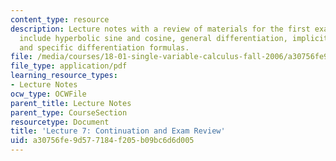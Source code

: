 ```yaml
---
content_type: resource
description: Lecture notes with a review of materials for the first exam.  Topics
  include hyperbolic sine and cosine, general differentiation, implicit differentiation,
  and specific differentiation formulas.
file: /media/courses/18-01-single-variable-calculus-fall-2006/a30756fe9d577184f205b09bc6d6d005_lec7.pdf
file_type: application/pdf
learning_resource_types:
- Lecture Notes
ocw_type: OCWFile
parent_title: Lecture Notes
parent_type: CourseSection
resourcetype: Document
title: 'Lecture 7: Continuation and Exam Review'
uid: a30756fe-9d57-7184-f205-b09bc6d6d005
---
```

